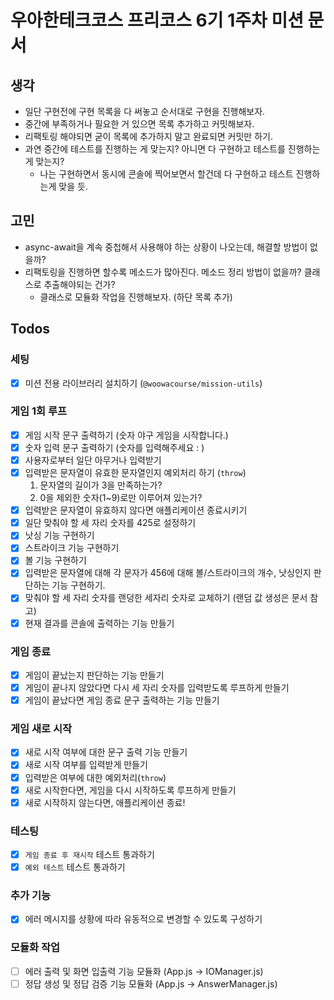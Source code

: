 # 우아한테크코스 프리코스 6기 1주차 미션 문서

## 생각

- 일단 구현전에 구현 목록을 다 써놓고 순서대로 구현을 진행해보자.
- 중간에 부족하거나 필요한 거 있으면 목록 추가하고 커밋해보자.
- 리팩토링 해야되면 굳이 목록에 추가하지 말고 완료되면 커밋만 하기.
- 과연 중간에 테스트를 진행하는 게 맞는지? 아니면 다 구현하고 테스트를 진행하는게 맞는지?
  - 나는 구현하면서 동시에 콘솔에 찍어보면서 할건데 다 구현하고 테스트 진행하는게 맞을 듯.

## 고민

- async-await을 계속 중첩해서 사용해야 하는 상황이 나오는데, 해결할 방법이 없을까?
- 리팩토링을 진행하면 할수록 메소드가 많아진다. 메소드 정리 방법이 없을까? 클래스로 추출해야되는 건가?
  - 클래스로 모듈화 작업을 진행해보자. (하단 목록 추가)

## Todos

### 세팅

- [x] 미션 전용 라이브러리 설치하기 (`@woowacourse/mission-utils`)

### 게임 1회 루프

- [x] 게임 시작 문구 출력하기 (숫자 야구 게임을 시작합니다.)
- [x] 숫자 입력 문구 출력하기 (숫자를 입력해주세요 : )
- [x] 사용자로부터 일단 아무거나 입력받기
- [x] 입력받은 문자열이 유효한 문자열인지 예외처리 하기 (`throw`)
  1. 문자열의 길이가 3을 만족하는가?
  2. 0을 제외한 숫자(1~9)로만 이루어져 있는가?
- [x] 입력받은 문자열이 유효하지 않다면 애플리케이션 종료시키기
- [x] 일단 맞춰야 할 세 자리 숫자를 425로 설정하기
- [x] 낫싱 기능 구현하기
- [x] 스트라이크 기능 구현하기
- [x] 볼 기능 구현하기
- [x] 입력받은 문자열에 대해 각 문자가 456에 대해 볼/스트라이크의 개수, 낫싱인지 판단하는 기능 구현하기.
- [x] 맞춰야 할 세 자리 숫자를 랜덩한 세자리 숫자로 교체하기 (랜덤 값 생성은 문서 참고)
- [x] 현재 결과를 콘솔에 출력하는 기능 만들기

### 게임 종료

- [x] 게임이 끝났는지 판단하는 기능 만들기
- [x] 게임이 끝나지 않았다면 다시 세 자리 숫자를 입력받도록 루프하게 만들기
- [x] 게임이 끝났다면 게임 종료 문구 출력하는 기능 만들기

### 게임 새로 시작

- [x] 새로 시작 여부에 대한 문구 출력 기능 만들기
- [x] 새로 시작 여부를 입력받게 만들기
- [x] 입력받은 여부에 대한 예외처리(`throw`)
- [x] 새로 시작한다면, 게임을 다시 시작하도록 루프하게 만들기
- [x] 새로 시작하지 않는다면, 애플리케이션 종료!

### 테스팅

- [x] `게임 종료 후 재시작` 테스트 통과하기
- [x] `예외 테스트` 테스트 통과하기

### 추가 기능

- [x] 에러 메시지를 상황에 따라 유동적으로 변경할 수 있도록 구성하기

### 모듈화 작업

- [ ] 에러 출력 및 화면 입출력 기능 모듈화 (App.js -> IOManager.js)
- [ ] 정답 생성 및 정답 검증 기능 모듈화 (App.js -> AnswerManager.js)
